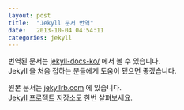 ```yaml
---
layout: post
title:  "Jekyll 문서 번역"
date:   2013-10-04 04:54:11
categories: jekyll
---
```


번역된 문서는 [jekyll-docs-ko/][jekyll-docs-ko] 에서 볼 수 있습니다.  
Jekyll 을 처음 접하는 분들에게 도움이 됐으면 좋겠습니다.

원본 문서는 [jekyllrb.com][jekyll-docs] 에 있습니다.  
[Jekyll 프로젝트 저장소][jekyll]도 한번 살펴보세요.

[jekyll-docs-ko]: /jekyll-docs-ko
[jekyll]: https://github.com/mojombo/jekyll
[jekyll-docs]: http://jekyllrb.com
